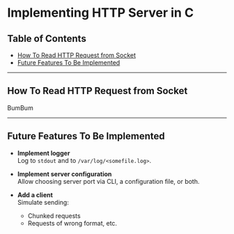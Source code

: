 # Implementing HTTP Server in C

## Table of Contents
- [How To Read HTTP Request from Socket](#how-to-read-http-request-from-socket)
- [Future Features To Be Implemented](#future-features-to-be-implemented)

---

## How To Read HTTP Request from Socket

BumBum

---

## Future Features To Be Implemented

- **Implement logger**  
  Log to `stdout` and to `/var/log/<somefile.log>`.
  
- **Implement server configuration**  
  Allow choosing server port via CLI, a configuration file, or both.
  
- **Add a client**  
  Simulate sending:
  - Chunked requests  
  - Requests of wrong format, etc.
